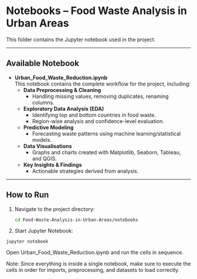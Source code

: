 #  Notebooks – Food Waste Analysis in Urban Areas  

This folder contains the Jupyter notebook used in the project.  

---

##  Available Notebook  

- **Urban_Food_Waste_Reduction.ipynb**  
  This notebook contains the complete workflow for the project, including:  
  - **Data Preprocessing & Cleaning**  
    - Handling missing values, removing duplicates, renaming columns.  
  - **Exploratory Data Analysis (EDA)**  
    - Identifying top and bottom countries in food waste.  
    - Region-wise analysis and confidence-level evaluation.  
  - **Predictive Modeling**  
    - Forecasting waste patterns using machine learning/statistical models.  
  - **Data Visualisations**  
    - Graphs and charts created with Matplotlib, Seaborn, Tableau, and QGIS.  
  - **Key Insights & Findings**  
    - Actionable strategies derived from analysis.  

---

##  How to Run  

1. Navigate to the project directory:  
   ```bash
   cd Food-Waste-Analysis-in-Urban-Areas/notebooks
   ```
2. Start Jupyter Notebook:
```
jupyter notebook
```

Open Urban_Food_Waste_Reduction.ipynb and run the cells in sequence.

 Note: Since everything is inside a single notebook, make sure to execute the cells in order for imports, preprocessing, and datasets to load correctly.
